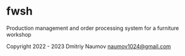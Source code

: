 # fwsh

Production management and order processing system for a furniture workshop

Copyright 2022 - 2023 Dmitriy Naumov naumov1024@gmail.com
